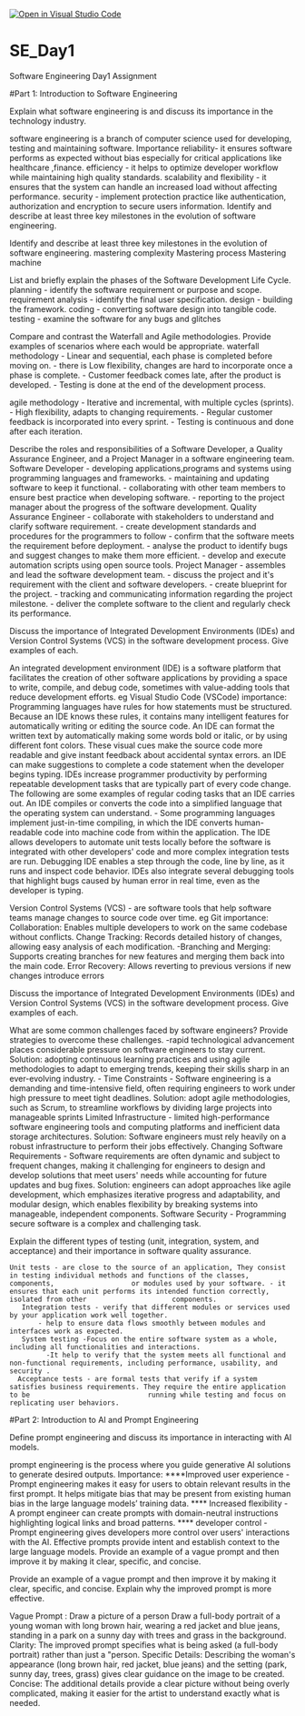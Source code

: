 [![Open in Visual Studio Code](https://classroom.github.com/assets/open-in-vscode-2e0aaae1b6195c2367325f4f02e2d04e9abb55f0b24a779b69b11b9e10269abc.svg)](https://classroom.github.com/online_ide?assignment_repo_id=18363286&assignment_repo_type=AssignmentRepo)
# SE_Day1
Software Engineering Day1 Assignment

#Part 1: Introduction to Software Engineering

Explain what software engineering is and discuss its importance in the technology industry.

software engineering is a branch of computer science used for developing, testing and maintaining software.
              Importance
reliability- it ensures software performs as expected without bias especially for critical applications like healthcare ,finance. 
efficiency - it helps to optimize developer workflow while maintaining high quality standards.
             scalability and flexibility - it ensures that the system can handle an increased load without affecting performance.
 security - implement protection practice like authentication, authorization and encryption to secure users information. Identify and describe at least three key milestones in the evolution of software engineering.




Identify and describe at least three key milestones in the evolution of software engineering.
        mastering complexity
        Mastering process
        Mastering machine


List and briefly explain the phases of the Software Development Life Cycle.
         planning - identify the software requirement or purpose and scope.
                    requirement analysis - identify the final user specification. 
        design - building the framework. 
        coding - converting software design into tangible code.
         testing - examine the software for any bugs and glitches


Compare and contrast the Waterfall and Agile methodologies. Provide examples of scenarios where each would be appropriate.
    waterfall methodology - Linear and sequential, each phase is completed before moving on. 
          - there is Low flexibility,
           changes are hard to incorporate once a phase is complete.
           - Customer feedback comes late, after the product is developed.
           - Testing is done at the end of the development process.
          
          
  agile methodology - Iterative and incremental, with multiple cycles (sprints). 
          - High flexibility, adapts to changing requirements. 
          - Regular customer feedback is incorporated into every sprint. 
          - Testing is continuous and done after each iteration.


Describe the roles and responsibilities of a Software Developer, a Quality Assurance Engineer, and a Project Manager in a software engineering team.
          Software Developer 
              - developing applications,programs and systems using programming languages and frameworks.
               - maintaining and updating software to keep it functional. 
              - collaborating with other team members to ensure best practice when developing software.
               - reporting to the project manager about the progress of the software development.
           Quality Assurance Engineer 
                - collaborate with stakeholders to understand and clarify software requirement.
               - create development standards and procedures for the programmers to follow
               - confirm that the software meets the requirement before deployment. 
              - analyse the product to identify bugs and suggest changes to make them more efficient. 
              - develop and execute automation scripts using open source tools.
           Project Manager 
              - assembles and lead the software development team.
               - discuss the project and it's requirement with the client and software developers.
               - create blueprint for the project.
               - tracking and communicating information regarding the project milestone.
               - deliver the complete software to the client and regularly check its performance.


Discuss the importance of Integrated Development Environments (IDEs) and Version Control Systems (VCS) in the software development process. Give examples of each.

An integrated development environment (IDE) is a software platform that facilitates the creation of other software applications by providing a space to write, compile, and debug code, sometimes with value-adding tools that reduce development efforts. eg Visual Studio Code (VSCode)
importance:
          Programming languages have rules for how statements must be structured. Because an IDE knows these rules, it contains many intelligent             features for automatically writing or editing the source code.
          An IDE can format the written text by automatically making some words bold or italic, or by using different font colors. These visual 
             cues make the source code more readable and give instant feedback about accidental syntax errors.
          an IDE can make suggestions to complete a code statement when the developer begins typing.
          IDEs increase programmer productivity by performing repeatable development tasks that are typically part of every code change. The                   following are some examples of regular coding tasks that an IDE carries out.
          An IDE compiles or converts the code into a simplified language that the operating system can understand. - Some programming languages               implement just-in-time compiling, in which the IDE converts human-readable code into machine code from within the application.
          The IDE allows developers to automate unit tests locally before the software is integrated with other developers' code and more                       complex integration tests are run.
          Debugging IDE enables a step through the code, line by line, as it runs and inspect code behavior. IDEs also integrate several                         debugging tools that highlight bugs caused by human error in real time, even as the developer is typing.

Version Control Systems (VCS) - are software tools that help software teams manage changes to source code over time. eg Git
importance:
            Collaboration: Enables multiple developers to work on the same codebase without conflicts.
            Change Tracking: Records detailed history of changes, allowing easy analysis of each modification. 
            -Branching and Merging: Supports creating branches for new features and merging them back into the main code.
            Error Recovery: Allows reverting to previous versions if new changes introduce errors

Discuss the importance of Integrated Development Environments (IDEs) and Version Control Systems (VCS) in the software development process. Give examples of each.


What are some common challenges faced by software engineers? Provide strategies to overcome these challenges.
     -rapid technological advancement places considerable pressure on software engineers to stay current.
             Solution: adopting continuous learning practices and using agile methodologies to adapt to emerging trends, keeping their skills                           sharp in an ever-evolving industry. -
            Time Constraints - Software engineering is a demanding and time-intensive field, often requiring engineers to work under high                                         pressure to meet tight deadlines.
             Solution: adopt agile methodologies, such as Scrum, to streamline workflows by dividing large projects into manageable sprints 
  Limited Infrastructure - limited high-performance software engineering tools and computing platforms and inefficient data storage                  architectures. 
             Solution: Software engineers must rely heavily on a robust infrastructure to perform their jobs effectively.
   Changing Software Requirements - Software requirements are often dynamic and subject to frequent changes, making it challenging for                     engineers to design and develop solutions that meet users' needs while accounting for future updates and bug fixes. 
            Solution: engineers can adopt approaches like agile development, which emphasizes iterative progress and adaptability, and modular               design, which enables flexibility by breaking systems into manageable, independent components.
            Software Security - Programming secure software is a complex and challenging task. 


Explain the different types of testing (unit, integration, system, and acceptance) and their importance in software quality assurance.

    Unit tests - are close to the source of an application, They consist in testing individual methods and functions of the classes, components,                   or modules used by your software. - it ensures that each unit performs its intended function correctly, isolated from other                     components.
       Integration tests - verify that different modules or services used by your application work well together.
           - help to ensure data flows smoothly between modules and interfaces work as expected.
       System testing -Focus on the entire software system as a whole, including all functionalities and interactions.
             -It help to verify that the system meets all functional and non-functional requirements, including performance, usability, and                      security .
      Acceptance tests - are formal tests that verify if a system satisfies business requirements. They require the entire application to be                             running while testing and focus on replicating user behaviors. 



#Part 2: Introduction to AI and Prompt Engineering


Define prompt engineering and discuss its importance in interacting with AI models.

prompt engineering  is the process where you guide generative AI solutions to generate desired outputs.
Importance:
            ****Improved user experience - Prompt engineering makes it easy for users to obtain relevant results in the first prompt. It helps mitigate bias that may be present from existing human bias in the large language models’ training data.
           **** Increased flexibility - A prompt engineer can create prompts with domain-neutral instructions highlighting logical links and broad patterns.
          ****  developer control - Prompt engineering gives developers more control over users' interactions with the AI. Effective prompts provide intent and establish context to the large language models. Provide an example of a vague prompt and then improve it by making it clear, specific, and concise.

Provide an example of a vague prompt and then improve it by making it clear, specific, and concise. Explain why the improved prompt is more effective.


   Vague Prompt : Draw a picture of a person
          Draw a full-body portrait of a young woman with long brown hair, wearing a red jacket and blue jeans, standing in a park on a sunny day with trees and grass in the background.
          Clarity: The improved prompt specifies what is being asked (a full-body portrait) rather than just a "person.
          Specific Details: Describing the woman's appearance (long brown hair, red jacket, blue jeans) and the setting (park, sunny day, trees, grass) gives clear guidance on the image to be created.
          Concise: The additional details provide a clear picture without being overly complicated, making it easier for the artist to understand exactly what is needed.

